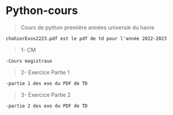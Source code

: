 # Python-cours

>Cours de python première années universié du havre

    chahierExos2223.pdf est le pdf de td pour l'année 2022-2023

>1- CM 

    -Cours magistraux

>2- Exercice Partie 1

    -partie 1 des exo du PDF de TD

>3- Exercice Partie 2

    -partie 2 des exo du PDF de TD

